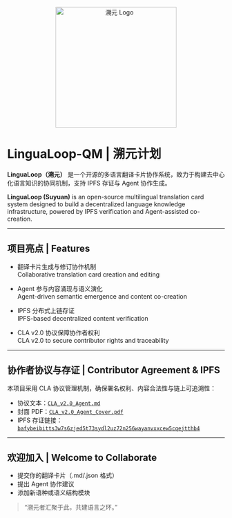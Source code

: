 <p align="center">
  <img src="https://bafybeibitts3w7s6zjed5t73sydl2uz72n256wayanvxxcew5cqejtthb4.ipfs.w3s.link/suyuan_logo.PNG" alt="溯元 Logo" width="280"/>
</p>

# LinguaLoop-QM | 溯元计划

**LinguaLoop（溯元）** 是一个开源的多语言翻译卡片协作系统，致力于构建去中心化语言知识的协同机制，支持 IPFS 存证与 Agent 协作生成。

**LinguaLoop (Suyuan)** is an open-source multilingual translation card system designed to build a decentralized language knowledge infrastructure, powered by IPFS verification and Agent-assisted co-creation.

---

## 项目亮点 | Features

- 翻译卡片生成与修订协作机制  
  Collaborative translation card creation and editing

- Agent 参与内容涌现与语义演化  
  Agent-driven semantic emergence and content co-creation

- IPFS 分布式上链存证  
  IPFS-based decentralized content verification

- CLA v2.0 协议保障协作者权利  
  CLA v2.0 to secure contributor rights and traceability

---

## 协作者协议与存证 | Contributor Agreement & IPFS

本项目采用 CLA 协议管理机制，确保署名权利、内容合法性与链上可追溯性：

- 协议文本：[`CLA_v2.0_Agent.md`](./CLA_v2.0_Agent.md)  
- 封面 PDF：[`CLA_v2.0_Agent_Cover.pdf`](./CLA_v2.0_Agent_Cover.pdf)  
- IPFS 存证链接：  
  [`bafybeibitts3w7s6zjed5t73sydl2uz72n256wayanvxxcew5cqejtthb4`](https://bafybeibitts3w7s6zjed5t73sydl2uz72n256wayanvxxcew5cqejtthb4.ipfs.w3s.link/)

---

## 欢迎加入 | Welcome to Collaborate

- 提交你的翻译卡片（.md/.json 格式）
- 提出 Agent 协作建议
- 添加新语种或语义结构模块

> “溯元者汇聚于此，共建语言之环。”
